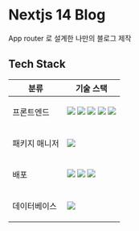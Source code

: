 # Nextjs 14 Blog
App router 로 설계한 나만의 블로그 제작

## Tech Stack

<table>
    <thead>
        <tr>
            <th>분류</th>
            <th>기술 스택</th>
        </tr>
    </thead>
    <tbody>
        <tr>
            <td>
                  <p>프론트엔드</p>
            </td>
            <td>
                  <img src="https://img.shields.io/badge/TypeScript-3178C6?logo=typescript&logoColor=ffffff">
                  <img src="https://img.shields.io/badge/Next.js-000000?logo=Next.js&logoColor=white">
                  <img src="https://img.shields.io/badge/React-000000?logo=React&logoColor=61DAFB">
                  <img src="https://img.shields.io/badge/tailwindcss-ffffff?logo=tailwindcss&logoColor=06B6D4">
                  <img src="https://img.shields.io/badge/@shadcn/ui-ffffff?logo=shadcnui&logoColor=000000">
            </td>
        </tr>
        <tr>
            <td>
                <p>패키지 매니저</p>
            </td>
            <td>
              <img src="https://img.shields.io/badge/pnpm-F69220?logo=pnpm&logoColor=white">
            </td>
        </tr>
                <tr>
            <td>
                <p>배포</p>
            </td>
            <td>
                <img src="https://img.shields.io/badge/Vercel-000000?logo=Vercel&logoColor=ffffff">
                <img src="https://img.shields.io/badge/S3-569A31?logo=amazons3&logoColor=ffffff">
                <img src="https://img.shields.io/badge/Cloudfront-232F3E?logo=amazonaws&logoColor=ffffff">
            </td>
        </tr>
        <tr>
            <td>
                <p>데이터베이스</p>
            </td>
            <td>
                <img src="https://img.shields.io/badge/Firebase-000000?logo=Firebase">
            </td>
        </tr>
    </tbody>
</table>
